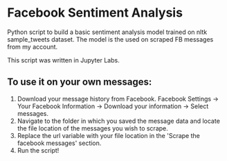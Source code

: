 # Facebook Sentiment Analysis
Python script to build a basic sentiment analysis model trained on nltk sample_tweets dataset. The model is the used on scraped FB messages from my account.

This script was written in Jupyter Labs.

## To use it on your own messages:

1. Download your message history from Facebook. Facebook Settings -> Your Facebook Information -> Download your information -> Select messages.
2. Navigate to the folder in which you saved the message data and locate the file location of the messages you wish to scrape.
3. Replace the url variable with your file location in the 'Scrape the facebook messages' section.
4. Run the script!
